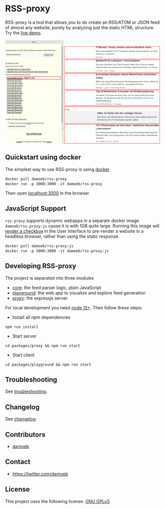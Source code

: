 # RSS-proxy

RSS-proxy is a tool that allows you to do create an RSS/ATOM or JSON feed of almost any website, 
purely by analyzing just the static HTML structure. Try the [live demo](https://rssproxy-v1.migor.org/). 

![Playground](https://github.com/damoeb/rss-proxy/raw/master/docs/rssproxy-candidates.png "Playground")

## Quickstart using docker

The simplest way to use RSS-proxy is using [docker](https://docs.docker.com/install/)

```
docker pull damoeb/rss-proxy
docker run -p 3000:3000 -it damoeb/rss-proxy
```

Then open [localhost:3000](http://localhost:3000) in the browser.

## JavaScript Support
`rss-proxy` supports dynamic webapps in a separate docker image `damoeb/rss-proxy:js` cause it is with 1GB quite large. Running this image will [render a checkbox](https://github.com/damoeb/rss-proxy/blob/master/docs/js-support.png) in the User Interface to pre-render a website in a headless browser, rather than using the static response.

```
docker pull damoeb/rss-proxy:js
docker run -p 3000:3000 -it damoeb/rss-proxy:js
```

## Developing RSS-proxy

The project is separated into three modules
- [core](packages/core/README.md): the feed parser logic, plain JavaScript
- [playground](packages/playground/README.md): the web app to visualize and explore feed generation
- [proxy](packages/proxy/README.md): the expressjs server

For local development you need [node 12+](https://nodejs.org/en/). Then follow these steps:

- Install all npm dependencies
```
npm run install

```

- Start server
```
cd packages/proxy && npm run start

```

- Start client
```
cd packages/playground && npm run start

```


## Troubleshooting

See [troubleshooting](troubleshooting.md).

## Changelog

See [changelog](changelog.md).

## Contributors

* [damoeb](https://github.com/damoeb)

## Contact

* https://twitter.com/damoeb

## License

This project uses the following license: [GNU GPLv3](https://www.gnu.org/licenses/gpl-3.0.en.html).
